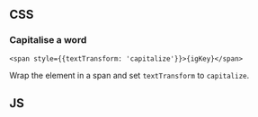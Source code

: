 ## CSS
### Capitalise a word
```
<span style={{textTransform: 'capitalize'}}>{igKey}</span>
```
Wrap the element in a span and set `textTransform` to `capitalize`.

## JS
